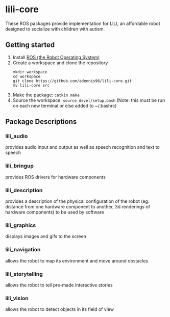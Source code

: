 # lili-core

These ROS packages provide implementation for LILI, an affordable robot designed
to socialize with children with autism.

## Getting started

1. Install [ROS (the Robot Operating System)](http://www.ros.org)
2. Create a workspace and clone the repository
   ```
   mkdir workspace
   cd workspace
   git clone https://github.com/adennis96/lili-core.git
   mv lili-core src
   ```
3. Make the package: `catkin make`
4. Source the workspace: `source devel/setup.bash`
   (Note: this must be run on each new terminal or else added to ~/.bashrc)

## Package Descriptions

### lili_audio
provides audio input and output as well as speech recognition and text to speech
### lili_bringup
provides ROS drivers for hardware components
### lili_description
provides a description of the physical configuration of the robot (eg. distance
from one hardware component to another, 3d renderings of hardware components) to
be used by software
### lili_graphics
displays images and gifs to the screen
### lili_navigation
allows the robot to map its environment and move around obstacles
### lili_storytelling
allows the robot to tell pre-made interactive stories
### lili_vision
allows the robot to detect objects in its field of view
